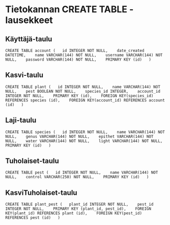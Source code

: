 # Tietokannan CREATE TABLE -lausekkeet


## Käyttäjä-taulu

`CREATE TABLE account (  
    id INTEGER NOT NULL,   
	date_created DATETIME,   
	name VARCHAR(144) NOT NULL,   
	username VARCHAR(144) NOT NULL,   
	password VARCHAR(144) NOT NULL,   
	PRIMARY KEY (id)  
)`

## Kasvi-taulu
`CREATE TABLE plant (  
	id INTEGER NOT NULL,   
	name VARCHAR(144) NOT NULL,   
	pest BOOLEAN NOT NULL,   
	species_id INTEGER,   
	account_id INTEGER NOT NULL,   
	PRIMARY KEY (id),   
	FOREIGN KEY(species_id) REFERENCES species (id),   
	FOREIGN KEY(account_id) REFERENCES account (id)  
)`

## Laji-taulu
`CREATE TABLE species (  
	id INTEGER NOT NULL,   
	name VARCHAR(144) NOT NULL,   
	genus VARCHAR(144) NOT NULL,   
	epithet VARCHAR(144) NOT NULL,   
	water VARCHAR(144) NOT NULL,   
	light VARCHAR(144) NOT NULL,   
	PRIMARY KEY (id)  
)`

## Tuholaiset-taulu
`CREATE TABLE pest (  
	id INTEGER NOT NULL,   
	name VARCHAR(144) NOT NULL,   
	control VARCHAR(250) NOT NULL,   
	PRIMARY KEY (id)  
)`

## KasviTuholaiset-taulu
`CREATE TABLE plant_pest (  
	plant_id INTEGER NOT NULL,   
	pest_id INTEGER NOT NULL,   
	PRIMARY KEY (plant_id, pest_id),   
	FOREIGN KEY(plant_id) REFERENCES plant (id),   
	FOREIGN KEY(pest_id) REFERENCES pest (id)  
)`
